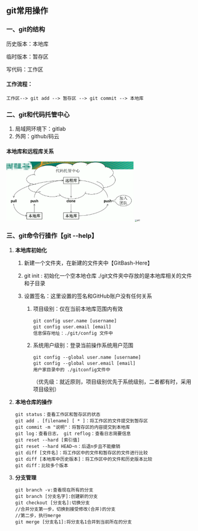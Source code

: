 ##  git常用操作

### 一、git的结构

历史版本：本地库

临时版本：暂存区

 写代码：工作区

#### 工作流程：

`工作区--> git add --> 暂存区 --> git commit --> 本地库`

### 二、git和代码托管中心

1. 局域网环境下：gitlab
2. 外网：github/码云  

#### 本地库和远程库关系

<img src="https://github.com/ptremp-su/Notes/blob/master/git%E5%AD%A6%E4%B9%A0/assets/git1.png" style="zoom:33%;" />

<img src="C:\Users\Dylan\Desktop\【liubing】所有笔记\git学习\assets\git2.png" alt="git2" style="zoom:33%;" />



### 三、git命令行操作【git --help】

1. **本地库初始化**

   1. 新建一个文件夹，在新建的文件夹中【GitBash-Here】

   2. git init : 初始化一个空本地仓库  ./git文件夹中存放的是本地库相关的文件和子目录

   3. 设置签名：这里设置的签名和GitHub账户没有任何关系

      1. 项目级别：仅在当前本地库范围内有效

         ```
         git config user.name [username]
         git config user.email [email]
         信息保存地址：./git/config 文件中
         ```

         

      2. 系统用户级别：登录当前操作系统用户范围

         ```
         git config --global user.name [username]
         git config --global user.email [email]
         用户家目录中的 ./gitconfig文件中
         ```

         （优先级：就近原则，项目级别优先于系统级别，二者都有时，采用项目级别）

2. **本地仓库的操作**

   ```
   git status：查看工作区和暂存区的状态
   git add . [filename] [ * ]：将工作区的文件提交到暂存区
   git commit -m "说明"：将暂存区的内容提交到本地库
   git log：查看日志， git reflog：查看日志简要信息
   git reset --hard [索引值]
   git reset --hard HEAD~n：后退n步且不能撤销
   git diff [文件名]：将工作区中的文件和暂存区的文件进行比较
   git diff [本地库中历史版本]：将工作区中的文件和历史版本比较
   git diff：比较多个版本
   ```

3. **分支管理**

   ```
   git branch -v:查看现在所有的分支
   git branch [分支名字]:创建新的分支
   git checkout [分支名]:切换分支
   //合并分支第一步，切换到接受修改(合并)的分支
   //第二步，执行merge
   git merge [分支名1]:将分支名1合并到当前所在的分支
   
   
   ```

   

